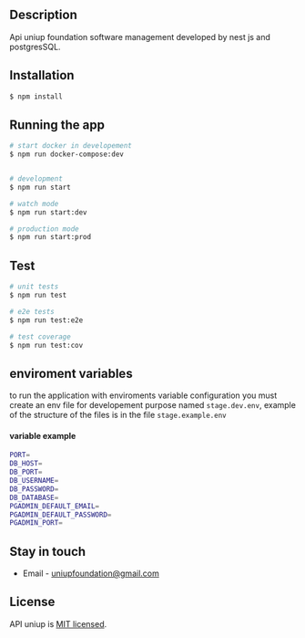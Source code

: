 ## Description

Api uniup foundation software management developed by nest js and postgresSQL.

## Installation

```bash
$ npm install
```

## Running the app

```bash
# start docker in developement
$ npm run docker-compose:dev


# development
$ npm run start

# watch mode
$ npm run start:dev

# production mode
$ npm run start:prod
```

## Test

```bash
# unit tests
$ npm run test

# e2e tests
$ npm run test:e2e

# test coverage
$ npm run test:cov
```

## enviroment variables

to run the application with enviroments variable configuration you must create an env file for developement purpose named `stage.dev.env`, example of the structure of the files is in the file `stage.example.env`

#### variable example

```bash
PORT=
DB_HOST=
DB_PORT=
DB_USERNAME=
DB_PASSWORD=
DB_DATABASE=
PGADMIN_DEFAULT_EMAIL=
PGADMIN_DEFAULT_PASSWORD=
PGADMIN_PORT=
```

## Stay in touch

- Email - uniupfoundation@gmail.com

## License

API uniup is [MIT licensed](LICENSE).
